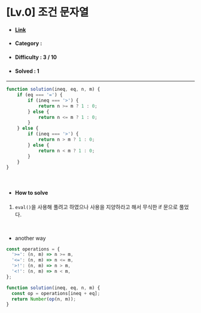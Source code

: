 # [Lv.0] 조건 문자열 
* #### [Link](https://school.programmers.co.kr/learn/courses/30/lessons/181934)
* #### Category : 
* #### Difficulty : 3 / 10  
* #### Solved : 1

<hr />

```js
function solution(ineq, eq, n, m) {
    if (eq === '=') {
        if (ineq === '>') {
            return n >= m ? 1 : 0;
        } else {
            return n <= m ? 1 : 0;
        }
    } else {
        if (ineq === '>') {
            return n > m ? 1 : 0;
        } else {
            return n < m ? 1 : 0;
        }
    }
}
```

<br />

* #### How to solve
1. `eval()`을 사용해 풀려고 하였으나 사용을 지양하라고 해서 무식한 if 문으로 풀었다. 

<br />

* another way  
```js
const operations = {
  '>=': (n, m) => n >= m,
  '<=': (n, m) => n <= m,
  '>!': (n, m) => n > m,
  '<!': (n, m) => n < m,
};

function solution(ineq, eq, n, m) {
  const op = operations[ineq + eq];
  return Number(op(n, m));
}
```